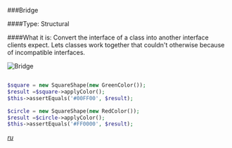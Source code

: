###Bridge

####Type: Structural

####What it is:
Convert the interface of a class into another interface clients expect. Lets classes work together that couldn't otherwise because of incompatible interfaces.

![Bridge]

```php

$square = new SquareShape(new GreenColor());
$result =$square->applyColor();
$this->assertEquals('#00FF00', $result);

$circle = new SquareShape(new RedColor());
$result =$circle->applyColor();
$this->assertEquals('#FF0000', $result);


```
_[ru][Ru Bridge]_

[Bridge]: https://github.com/olegre/DesignPatterns/blob/master/~images/Bridge.png
[Ru Bridge]: https://github.com/olegre/DesignPatterns/blob/master/~images/ru/Bridge.png
